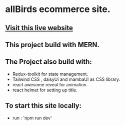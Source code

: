 # allBirds ecommerce site.
## [Visit this live website](https://64cf8f9230bde643b6e99aa4--gleaming-lebkuchen-6c9ff5.netlify.app/)
## This project build with MERN.
## The Project also build with:
* Redux-toolkit for state management.
* Tailwind CSS , daisyUi and mambaUI as CSS library.
* react awesome reveal for animation.
* react helmet for setting up title.
## To start this site locally:
* run : 'npm run dev' 

